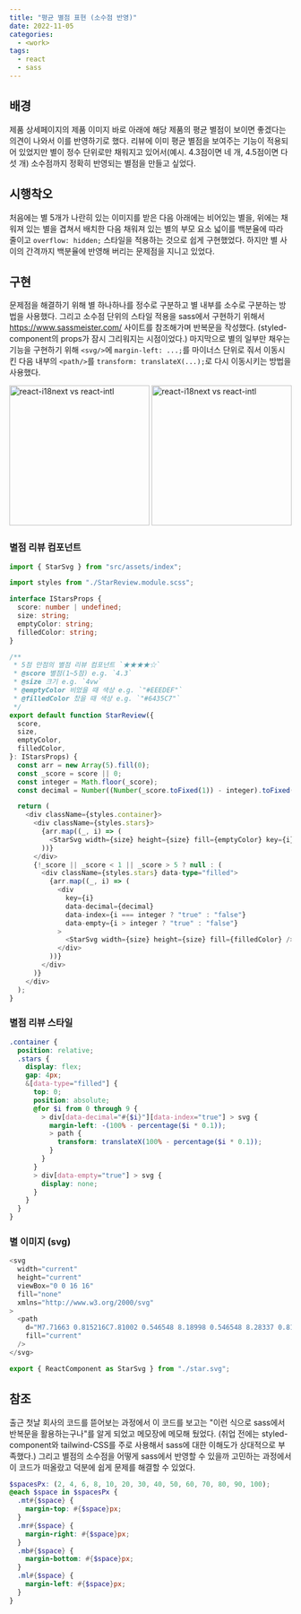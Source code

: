 ```yaml
---
title: "평균 별점 표현 (소수점 반영)"
date: 2022-11-05
categories:
  - <work>
tags:
  - react
  - sass
---
```


## 배경

제품 상세페이지의 제품 이미지 바로 아래에 해당 제품의 평균 별점이 보이면 좋겠다는 의견이 나와서 이를 반영하기로 했다. 리뷰에 이미 평균 별점을 보여주는 기능이 적용되어 있었지만 별이 정수 단위로만 채워지고 있어서(예시. 4.3점이면 네 개, 4.5점이면 다섯 개) 소수점까지 정확히 반영되는 별점을 만들고 싶었다.

## 시행착오

처음에는 별 5개가 나란히 있는 이미지를 받은 다음 아래에는 비어있는 별을, 위에는 채워져 있는 별을 겹쳐서 배치한 다음 채워져 있는 별의 부모 요소 넓이를 백분율에 따라 줄이고 `overflow: hidden;` 스타일을 적용하는 것으로 쉽게 구현했었다. 하지만 별 사이의 간격까지 백분율에 반영해 버리는 문제점을 지니고 있었다.

## 구현

문제점을 해결하기 위해 별 하나하나를 정수로 구분하고 별 내부를 소수로 구분하는 방법을 사용했다. 그리고 소수점 단위의 스타일 적용을 sass에서 구현하기 위해서 https://www.sassmeister.com/ 사이트를 참조해가며 반복문을 작성했다. (styled-component의 props가 잠시 그리워지는 시점이었다.) 마지막으로 별의 일부만 채우는 기능을 구현하기 위해 `<svg/>`에 `margin-left: ...;`를 마이너스 단위로 줘서 이동시킨 다음 내부의 `<path/>`를 `transform: translateX(...);`로 다시 이동시키는 방법을 사용했다.

<img width="250px" alt="react-i18next vs react-intl" src="/assets/work/1-1.png"/>
<img width="250px" alt="react-i18next vs react-intl" src="/assets/work/1-2.png"/>

### 별점 리뷰 컴포넌트

```ts
import { StarSvg } from "src/assets/index";

import styles from "./StarReview.module.scss";

interface IStarsProps {
  score: number | undefined;
  size: string;
  emptyColor: string;
  filledColor: string;
}

/**
 * 5점 만점의 별점 리뷰 컴포넌트 `★★★★☆`
 * @score 별점(1~5점) e.g. `4.3`
 * @size 크기 e.g. `4vw`
 * @emptyColor 비었을 때 색상 e.g. `"#EEEDEF"`
 * @filledColor 찼을 때 색상 e.g. `"#6435C7"`
 */
export default function StarReview({
  score,
  size,
  emptyColor,
  filledColor,
}: IStarsProps) {
  const arr = new Array(5).fill(0);
  const _score = score || 0;
  const integer = Math.floor(_score);
  const decimal = Number((Number(_score.toFixed(1)) - integer).toFixed(1)) * 10;

  return (
    <div className={styles.container}>
      <div className={styles.stars}>
        {arr.map((_, i) => (
          <StarSvg width={size} height={size} fill={emptyColor} key={i} />
        ))}
      </div>
      {!_score || _score < 1 || _score > 5 ? null : (
        <div className={styles.stars} data-type="filled">
          {arr.map((_, i) => (
            <div
              key={i}
              data-decimal={decimal}
              data-index={i === integer ? "true" : "false"}
              data-empty={i > integer ? "true" : "false"}
            >
              <StarSvg width={size} height={size} fill={filledColor} />
            </div>
          ))}
        </div>
      )}
    </div>
  );
}
```

### 별점 리뷰 스타일

```scss
.container {
  position: relative;
  .stars {
    display: flex;
    gap: 4px;
    &[data-type="filled"] {
      top: 0;
      position: absolute;
      @for $i from 0 through 9 {
        > div[data-decimal="#{$i}"][data-index="true"] > svg {
          margin-left: -(100% - percentage($i * 0.1));
          > path {
            transform: translateX(100% - percentage($i * 0.1));
          }
        }
      }
      > div[data-empty="true"] > svg {
        display: none;
      }
    }
  }
}
```

### 별 이미지 (svg)

```js
<svg
  width="current"
  height="current"
  viewBox="0 0 16 16"
  fill="none"
  xmlns="http://www.w3.org/2000/svg"
>
  <path
    d="M7.71663 0.815216C7.81002 0.546548 8.18998 0.546548 8.28337 0.815216L9.81237 5.21396C9.85357 5.33248 9.96418 5.41284 10.0896 5.4154L14.7456 5.51028C15.0299 5.51608 15.1474 5.87744 14.9207 6.04928L11.2097 8.86273C11.1097 8.93854 11.0675 9.06857 11.1038 9.18867L12.4524 13.6461C12.5347 13.9183 12.2273 14.1416 11.9939 13.9792L8.17135 11.3192C8.06836 11.2476 7.93164 11.2476 7.82865 11.3192L4.00614 13.9792C3.77267 14.1416 3.46527 13.9183 3.54764 13.6461L4.89617 9.18867C4.9325 9.06857 4.89025 8.93854 4.79027 8.86273L1.0793 6.04928C0.852639 5.87744 0.970053 5.51608 1.25443 5.51028L5.91037 5.4154C6.03582 5.41284 6.14643 5.33248 6.18763 5.21396L7.71663 0.815216Z"
    fill="current"
  />
</svg>
```

```js
export { ReactComponent as StarSvg } from "./star.svg";
```

## 참조

출근 첫날 회사의 코드를 뜯어보는 과정에서 이 코드를 보고는 "이런 식으로 sass에서 반복문을 활용하는구나"를 알게 되었고 메모장에 메모해 뒀었다. (취업 전에는 styled-component와 tailwind-CSS를 주로 사용해서 sass에 대한 이해도가 상대적으로 부족했다.) 그리고 별점의 소수점을 어떻게 sass에서 반영할 수 있을까 고민하는 과정에서 이 코드가 떠올랐고 덕분에 쉽게 문제를 해결할 수 있었다.

```scss
$spacesPx: (2, 4, 6, 8, 10, 20, 30, 40, 50, 60, 70, 80, 90, 100);
@each $space in $spacesPx {
  .mt#{$space} {
    margin-top: #{$space}px;
  }
  .mr#{$space} {
    margin-right: #{$space}px;
  }
  .mb#{$space} {
    margin-bottom: #{$space}px;
  }
  .ml#{$space} {
    margin-left: #{$space}px;
  }
}
```
